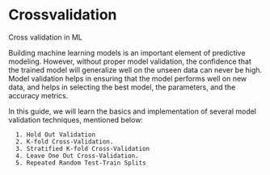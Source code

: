 # Crossvalidation
Cross validation in ML

Building machine learning models is an important element of predictive modeling. However, without proper model validation, the confidence that the trained model will generalize well on the unseen data can never be high. Model validation helps in ensuring that the model performs well on new data, and helps in selecting the best model, the parameters, and the accuracy metrics.

In this guide, we will learn the basics and implementation of several model validation techniques, mentioned below:

      1. Hold Out Validation
      2. K-fold Cross-Validation.
      3. Stratified K-fold Cross-Validation
      4. Leave One Out Cross-Validation.
      5. Repeated Random Test-Train Splits
